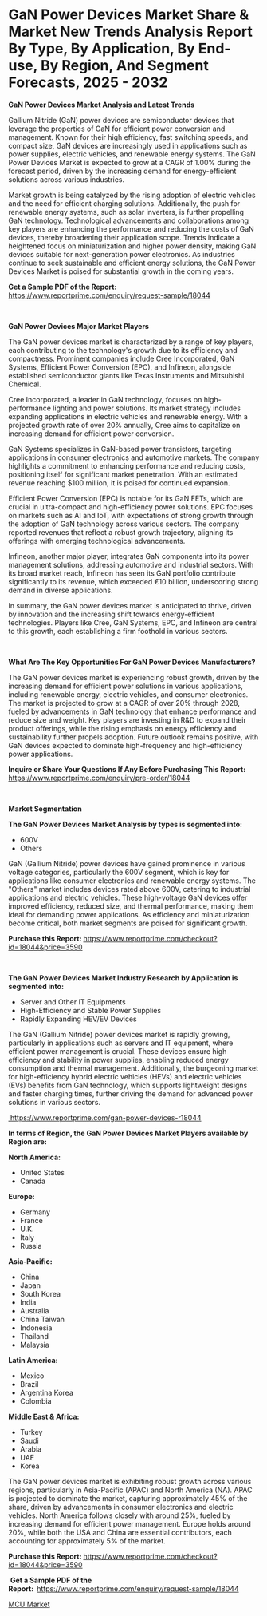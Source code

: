 <p><h1>GaN Power Devices Market Share & Market New Trends Analysis Report By Type, By Application, By End-use, By Region, And Segment Forecasts, 2025 - 2032</h1></p><p><strong>GaN Power Devices Market Analysis and Latest Trends</strong></p>
<p><p>Gallium Nitride (GaN) power devices are semiconductor devices that leverage the properties of GaN for efficient power conversion and management. Known for their high efficiency, fast switching speeds, and compact size, GaN devices are increasingly used in applications such as power supplies, electric vehicles, and renewable energy systems. The GaN Power Devices Market is expected to grow at a CAGR of 1.00% during the forecast period, driven by the increasing demand for energy-efficient solutions across various industries.</p><p>Market growth is being catalyzed by the rising adoption of electric vehicles and the need for efficient charging solutions. Additionally, the push for renewable energy systems, such as solar inverters, is further propelling GaN technology. Technological advancements and collaborations among key players are enhancing the performance and reducing the costs of GaN devices, thereby broadening their application scope. Trends indicate a heightened focus on miniaturization and higher power density, making GaN devices suitable for next-generation power electronics. As industries continue to seek sustainable and efficient energy solutions, the GaN Power Devices Market is poised for substantial growth in the coming years.</p></p>
<p><strong>Get a Sample PDF of the Report:&nbsp;</strong> <a href="https://www.reportprime.com/enquiry/request-sample/18044?utm_campaign=2241&utm_medium=2&utm_source=Github&utm_content=ia&utm_term=18032025&utm_id=gan-power-devices">https://www.reportprime.com/enquiry/request-sample/18044</a></p>
<p>&nbsp;</p>
<p><strong>GaN Power Devices Major Market Players</strong></p>
<p><p>The GaN power devices market is characterized by a range of key players, each contributing to the technology's growth due to its efficiency and compactness. Prominent companies include Cree Incorporated, GaN Systems, Efficient Power Conversion (EPC), and Infineon, alongside established semiconductor giants like Texas Instruments and Mitsubishi Chemical.</p><p>Cree Incorporated, a leader in GaN technology, focuses on high-performance lighting and power solutions. Its market strategy includes expanding applications in electric vehicles and renewable energy. With a projected growth rate of over 20% annually, Cree aims to capitalize on increasing demand for efficient power conversion.</p><p>GaN Systems specializes in GaN-based power transistors, targeting applications in consumer electronics and automotive markets. The company highlights a commitment to enhancing performance and reducing costs, positioning itself for significant market penetration. With an estimated revenue reaching $100 million, it is poised for continued expansion.</p><p>Efficient Power Conversion (EPC) is notable for its GaN FETs, which are crucial in ultra-compact and high-efficiency power solutions. EPC focuses on markets such as AI and IoT, with expectations of strong growth through the adoption of GaN technology across various sectors. The company reported revenues that reflect a robust growth trajectory, aligning its offerings with emerging technological advancements.</p><p>Infineon, another major player, integrates GaN components into its power management solutions, addressing automotive and industrial sectors. With its broad market reach, Infineon has seen its GaN portfolio contribute significantly to its revenue, which exceeded €10 billion, underscoring strong demand in diverse applications.</p><p>In summary, the GaN power devices market is anticipated to thrive, driven by innovation and the increasing shift towards energy-efficient technologies. Players like Cree, GaN Systems, EPC, and Infineon are central to this growth, each establishing a firm foothold in various sectors.</p></p>
<p>&nbsp;</p>
<p><strong>What Are The Key Opportunities For GaN Power Devices Manufacturers?</strong></p>
<p><p>The GaN power devices market is experiencing robust growth, driven by the increasing demand for efficient power solutions in various applications, including renewable energy, electric vehicles, and consumer electronics. The market is projected to grow at a CAGR of over 20% through 2028, fueled by advancements in GaN technology that enhance performance and reduce size and weight. Key players are investing in R&D to expand their product offerings, while the rising emphasis on energy efficiency and sustainability further propels adoption. Future outlook remains positive, with GaN devices expected to dominate high-frequency and high-efficiency power applications.</p></p>
<p><strong>Inquire or Share Your Questions If Any Before Purchasing This Report:</strong> <a href="https://www.reportprime.com/enquiry/pre-order/18044?utm_campaign=2241&utm_medium=2&utm_source=Github&utm_content=ia&utm_term=18032025&utm_id=gan-power-devices">https://www.reportprime.com/enquiry/pre-order/18044</a></p>
<p>&nbsp;</p>
<p><strong>Market Segmentation</strong></p>
<p><strong>The GaN Power Devices Market Analysis by types is segmented into:</strong></p>
<p><ul><li>600V</li><li>Others</li></ul></p>
<p><p>GaN (Gallium Nitride) power devices have gained prominence in various voltage categories, particularly the 600V segment, which is key for applications like consumer electronics and renewable energy systems. The "Others" market includes devices rated above 600V, catering to industrial applications and electric vehicles. These high-voltage GaN devices offer improved efficiency, reduced size, and thermal performance, making them ideal for demanding power applications. As efficiency and miniaturization become critical, both market segments are poised for significant growth.</p></p>
<p><strong>Purchase this Report:&nbsp;</strong><a href="https://www.reportprime.com/checkout?id=18044&price=3590&utm_campaign=2241&utm_medium=2&utm_source=Github&utm_content=ia&utm_term=18032025&utm_id=gan-power-devices">https://www.reportprime.com/checkout?id=18044&price=3590</a></p>
<p>&nbsp;</p>
<p><strong>The GaN Power Devices Market Industry Research by Application is segmented into:</strong></p>
<p><ul><li>Server and Other IT Equipments</li><li>High-Efficiency and Stable Power Supplies</li><li>Rapidly Expanding HEV/EV Devices</li></ul></p>
<p><p>The GaN (Gallium Nitride) power devices market is rapidly growing, particularly in applications such as servers and IT equipment, where efficient power management is crucial. These devices ensure high efficiency and stability in power supplies, enabling reduced energy consumption and thermal management. Additionally, the burgeoning market for high-efficiency hybrid electric vehicles (HEVs) and electric vehicles (EVs) benefits from GaN technology, which supports lightweight designs and faster charging times, further driving the demand for advanced power solutions in various sectors.</p></p>
<p><a href="https://www.reportprime.com/gan-power-devices-r18044?utm_campaign=2241&utm_medium=2&utm_source=Github&utm_content=ia&utm_term=18032025&utm_id=gan-power-devices">&nbsp;https://www.reportprime.com/gan-power-devices-r18044</a></p>
<p><strong>In terms of Region, the GaN Power Devices Market Players available by Region are:</strong></p>
<p>
    <p> <strong> North America: </strong>
        <ul>
            <li>United States</li>
            <li>Canada</li>
        </ul>
        </p> 
    <p> <strong> Europe: </strong>
        <ul>
            <li>Germany</li>
            <li>France</li>
            <li>U.K.</li>
            <li>Italy</li>
            <li>Russia</li>
        </ul>
        </p> 
    <p> <strong> Asia-Pacific: </strong>
        <ul>
            <li>China</li>
            <li>Japan</li>
            <li>South Korea</li>
            <li>India</li>
            <li>Australia</li>
            <li>China Taiwan</li>
            <li>Indonesia</li>
            <li>Thailand</li>
            <li>Malaysia</li>
        </ul>
        </p> 
    <p> <strong> Latin America: </strong>
        <ul>
            <li>Mexico</li>
            <li>Brazil</li>
            <li>Argentina Korea</li>
            <li>Colombia</li>
        </ul>
        </p> 
    <p> <strong> Middle East & Africa: </strong>
        <ul>
            <li>Turkey</li>
            <li>Saudi</li>
            <li>Arabia</li>
            <li>UAE</li>
            <li>Korea</li>
        </ul>
    </p>
    </p>
<p><p>The GaN power devices market is exhibiting robust growth across various regions, particularly in Asia-Pacific (APAC) and North America (NA). APAC is projected to dominate the market, capturing approximately 45% of the share, driven by advancements in consumer electronics and electric vehicles. North America follows closely with around 25%, fueled by increasing demand for efficient power management. Europe holds around 20%, while both the USA and China are essential contributors, each accounting for approximately 5% of the market.</p></p>
<p><strong>Purchase this Report: </strong><a href="https://www.reportprime.com/checkout?id=18044&price=3590&utm_campaign=2241&utm_medium=2&utm_source=Github&utm_content=ia&utm_term=18032025&utm_id=gan-power-devices">https://www.reportprime.com/checkout?id=18044&price=3590</a></p>
<p>&nbsp;<strong>Get a Sample PDF of the Report:&nbsp;&nbsp;</strong><a href="https://www.reportprime.com/enquiry/request-sample/18044?utm_campaign=2241&utm_medium=2&utm_source=Github&utm_content=ia&utm_term=18032025&utm_id=gan-power-devices">https://www.reportprime.com/enquiry/request-sample/18044</a></p>
<p><strong></strong></p>
<p><p><a href="https://github.com/GenaGaines34/Market-Research-Report-List-2/blob/main/mcu-market.md?utm_campaign=2241&utm_medium=2&utm_source=Github&utm_content=ia&utm_term=18032025&utm_id=gan-power-devices">MCU Market</a></p></p>